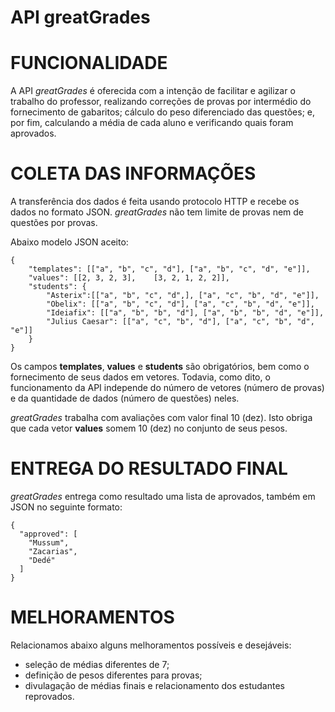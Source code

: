 # API greatGrades

# FUNCIONALIDADE

A API _greatGrades_ é oferecida com a intenção de facilitar e agilizar o trabalho do professor, 
realizando correções de provas por intermédio do fornecimento de gabaritos; cálculo do peso 
diferenciado das questões; e, por fim, calculando a média de cada aluno e verificando quais 
foram aprovados.

# COLETA DAS INFORMAÇÕES

A transferência dos dados é feita usando protocolo HTTP e recebe os dados no formato JSON. 
_greatGrades_ não tem limite de provas nem de questões por provas.

Abaixo modelo JSON aceito:

```
{	
	"templates": [["a", "b", "c", "d"], ["a", "b", "c", "d", "e"]],
	"values": [[2, 3, 2, 3],	[3, 2, 1, 2, 2]],
	"students": {
		"Asterix":[["a", "b", "c", "d",], ["a", "c", "b", "d", "e"]],
		"Obelix": [["a", "b", "c", "d"], ["a", "c", "b", "d", "e"]],
		"Ideiafix": [["a", "b", "b", "d"], ["a", "b", "b", "d", "e"]],
		"Julius Caesar": [["a", "c", "b", "d"], ["a", "c", "b", "d", "e"]]		
	}
}
```
Os campos __templates__, __values__ e __students__ são obrigatórios, bem como o fornecimento de seus 
dados em vetores. Todavia, como dito, o funcionamento da API independe do número de vetores (número 
de provas) e da quantidade de dados (número de questões) neles.  

_greatGrades_ trabalha com avaliações com valor final 10 (dez). Isto obriga que cada vetor __values__ somem 
10 (dez) no conjunto de seus pesos.

# ENTREGA DO RESULTADO FINAL

_greatGrades_ entrega como resultado uma lista de aprovados, também em JSON no seguinte formato:
```
{
  "approved": [
    "Mussum",
    "Zacarias",
    "Dedé"
  ]
}
```

# MELHORAMENTOS

Relacionamos abaixo alguns melhoramentos possíveis e desejáveis:
- seleção de médias diferentes de 7;
- definição de pesos diferentes para provas;
- divulagação de médias finais e relacionamento dos estudantes reprovados.


